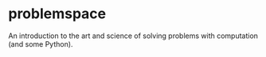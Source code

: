problemspace
============

An introduction to the art and science of solving problems with computation (and some Python).
